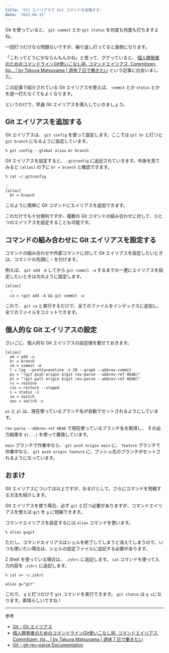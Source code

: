 ```yaml
---
title: 'Git エイリアスで Git コマンドを省略する'
date: '2022-04-15'
---
```


Git を使っていると、 `git commit` とか `git status` を何度も何度も打ちますよね。

一回打つだけなら問題ないですが、繰り返し打ってると面倒になります。

「これってどうにかならんもんかね」と思って、ググっていると、 [個人開発者のためのコマンドラインGit使いこなし術. コマンドエイリアス, Commitizen, tig… | by Takuya Matsuyama | 週休７日で働きたい](https://blog.craftz.dog/a-productive-command-line-git-workflow-for-indie-app-developers-a043b56e7e93) という記事に出会いました。

この記事で紹介されている Git エイリアスを使えば、 `commit` とか `status` とかを逐一打たなくてもよくなります。

というわけで、早速 Git エイリアスを導入していきましょう。

## Git エイリアスを追加する

Git エイリアスは、 `git config` を使って設定します。ここでは `git br` と打つと `git branch` になるように設定しています。

```shell
% git config --global alias.br branch
```

Git エイリアスを設定すると、 `.gitconfig` に追記されていきます。中身を見てみると `[alias]` の下に `br = branch` と確認できます。

```shell
% cat ~/.gitconfig

︙
[alias]
  br = branch
```

このように簡単に Git コマンドにエイリアスを追加できます。

これだけでも十分便利ですが、複数の Git コマンドの組み合わせに対して、ひとつのエイリアスを設定することも可能です。

## コマンドの組み合わせに Git エイリアスを設定する

コマンドの組み合わせや外部コマンドに対して Git エイリアスを設定したいときは、コマンドの先頭に `!` を付けます。

例えば、 `git add -A` してから `git commit -a` するまでの一連にエイリアスを設定したいときは次のように設定します。

```text
[alias]
  ︙
  ca = !git add -A && git commit -a
```

これで、 `git ca` と実行するだけで、全てのファイルをインデックスに追加し、全てのファイルをコミットできます。

## 個人的な Git エイリアスの設定

さいごに、個人的な Git エイリアスの設定値を載せておきます。

```.gitconfig
[alias]
  ad = add -u
  br = branch
  cm = commit -m
  l = log --pretty=oneline -n 20 --graph --abbrev-commit
  ps = "!git push origin $(git rev-parse --abbrev-ref HEAD)"
  pl = "!git pull origin $(git rev-parse --abbrev-ref HEAD)"
  rs = restore
  rss = restore --staged
  s = status -s
  sw = switch
  swc = switch -c
```

`ps` と `pl` は、現在使っているブランチ名が自動でセットされるようにしています。

`rev-parse --abbrev-ref HEAD` で現在使っているブランチ名を取得し、 その出力結果を `$(...)` を使って置換しています。

`main` ブランチで作業中なら、 `git push origin main` に、 `feature` ブランチで作業中なら、 `git push origin feature` に、プッシュ先のブランチがセットされるようになっています。

## おまけ

Git エイリアスについては以上ですが、おまけとして、さらにコマンドを短縮する方法を紹介します。

Git エイリアスを使う場合、必ず `git` と打つ必要がありますが、コマンドエイリアスを使えば `git` を `g` に短縮できます。

コマンドエイリアスを設定するには `alias` コマンドを使います。

```shell
% alias g=git
```

ただし、コマンドエイリアスはシェルを終了してしまうと消えてしまうので、いつも使いたい場合は、シェルの設定ファイルに追記する必要があります。

Z Shell を使っている場合は、 `.zshrc` に追記します。 `cat` コマンドを使って入力内容を `.zshrc` に追記します。

```shell
% cat >> ~/.zshrc

alias g="git"
```

これで、 `g` と打つだけで `git` コマンドを実行できます。 `git status` は `g s`になります。素晴らしいですね！

---

参考

- [Git - Git エイリアス](https://git-scm.com/book/ja/v2/Git-%E3%81%AE%E5%9F%BA%E6%9C%AC-Git-%E3%82%A8%E3%82%A4%E3%83%AA%E3%82%A2%E3%82%B9)
- [個人開発者のためのコマンドラインGit使いこなし術. コマンドエイリアス, Commitizen, tig… | by Takuya Matsuyama | 週休７日で働きたい](https://blog.craftz.dog/a-productive-command-line-git-workflow-for-indie-app-developers-a043b56e7e93)
- [Git - git-rev-parse Documentation](https://git-scm.com/docs/git-rev-parse#Documentation/git-rev-parse.txt---abbrev-refstrictloose)
